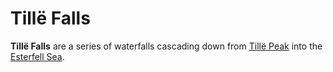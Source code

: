 # Tillë Falls

**Tillë Falls** are a series of waterfalls cascading down from [Tillë Peak](../) into the [Esterfell Sea](../../../esterfell-sea).
